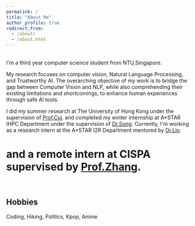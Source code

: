 ```yaml
---
permalink: /
title: "About Me"
author_profile: true
redirect_from: 
  - /about/
  - /about.html
---
```

<br />
I'm a third year computer science student from NTU,Singapore. 

My research focuses on computer vision, Natural Language Processing, and Trustworthy AI. The overarching objective of my work is to bridge the gap between Computer Vision and NLP, while also comprehending their existing limitations and shortcomings, to enhance human experiences through safe AI tools.

I did my summer research at The University of Hong Kong under the supervision of [Prof.Cui](https://i.cs.hku.hk/~heming/), and completed my winter internship at A\*STAR IHPC Department under the supervision of [Dr.Song](https://sites.google.com/view/yutingsong/home). Currently, I'm working as a research intern at the A\*STAR I2R Department mentored by [Dr.Lin](https://thomaslin1990.github.io).

# and a remote intern at CISPA supervised by [Prof.Zhang](https://yangzhangalmo.github.io/).


<p hidden>You can find my CV here: [Zhiguang's CV](../assets/CV.pdf)</p>


<br />

Hobbies
------


Coding, Hiking, Politics, Kpop, Anime
